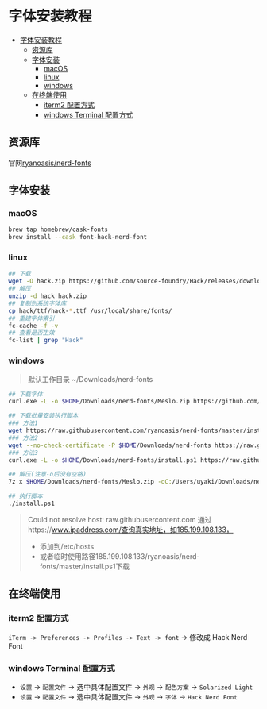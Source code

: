 # 字体安装教程

- [字体安装教程](#字体安装教程)
  - [资源库](#资源库)
  - [字体安装](#字体安装)
    - [macOS](#macos)
    - [linux](#linux)
    - [windows](#windows)
  - [在终端使用](#在终端使用)
    - [iterm2 配置方式](#iterm2-配置方式)
    - [windows Terminal 配置方式](#windows-terminal-配置方式)

## 资源库

官网[ryanoasis/nerd-fonts](https://github.com/ryanoasis/nerd-fonts)

## 字体安装

### macOS

```sh
brew tap homebrew/cask-fonts
brew install --cask font-hack-nerd-font
```

### linux

```sh
## 下载
wget -O hack.zip https://github.com/source-foundry/Hack/releases/download/v3.003/Hack-v3.003-ttf.zip
## 解压
unzip -d hack hack.zip
## 复制到系统字体库
cp hack/ttf/hack-*.ttf /usr/local/share/fonts/
## 重建字体索引
fc-cache -f -v
## 查看是否生效
fc-list | grep "Hack"
```

### windows

> 默认工作目录 ~/Downloads/nerd-fonts

```sh
## 下载字体
curl.exe -L -o $HOME/Downloads/nerd-fonts/Meslo.zip https://github.com/ryanoasis/nerd-fonts/releases/download/v2.1.0/Meslo.zip

## 下载批量安装执行脚本
### 方法1
wget https://raw.githubusercontent.com/ryanoasis/nerd-fonts/master/install.ps1
### 方法2
wget --no-check-certificate -P $HOME/Downloads/nerd-fonts https://raw.githubusercontent.com/ryanoasis/nerd-fonts/master/install.ps1
### 方法3
curl.exe -L -o $HOME/Downloads/nerd-fonts/install.ps1 https://raw.githubusercontent.com/ryanoasis/nerd-fonts/master/install.ps1

## 解压(注意-o后没有空格)
7z x $HOME/Downloads/nerd-fonts/Meslo.zip -oC:/Users/uyaki/Downloads/nerd-fonts/patched-fonts/Meslo

## 执行脚本
./install.ps1
```

> Could not resolve host: raw.githubusercontent.com
> 通过https://www.ipaddress.com/查询真实地址，如185.199.108.133，
> - 添加到/etc/hosts
> - 或者临时使用路径185.199.108.133/ryanoasis/nerd-fonts/master/install.ps1下载


## 在终端使用
### iterm2 配置方式

`iTerm -> Preferences -> Profiles -> Text -> font` -> 修改成 Hack Nerd Font

### windows Terminal 配置方式

- `设置` -> `配置文件` -> 选中具体配置文件 -> `外观` -> `配色方案` -> `Solarized Light`
- `设置` -> `配置文件` -> 选中具体配置文件 -> `外观` -> `字体` -> `Hack Nerd Font`